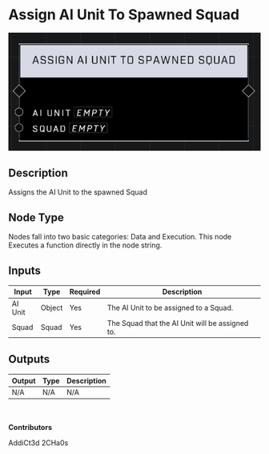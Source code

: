 # Assign AI Unit To Spawned Squad
![](../../../.gitbook/assets/assign-ai-unit-to-spawned-squad.png)

## Description
Assigns the AI Unit to the spawned Squad

## Node Type
Nodes fall into two basic categories: Data and Execution. This node Executes a function directly in the node string.

## Inputs
| Input            | Type             | Required | Description												    |
|------------------|------------------|----------|--------------------------------------------------------------|
| AI Unit | Object | Yes | The AI Unit to be assigned to a Squad.  |
| Squad | Squad | Yes | The Squad that the AI Unit will be assigned to. |

## Outputs
| Output           | Type             | Description												     |
|------------------|------------------|--------------------------------------------------------------|
| N/A | N/A | N/A |

\
\
**Contributors**

AddiCt3d 2CHa0s
